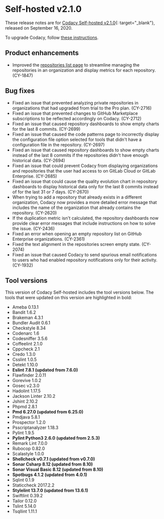 # Self-hosted v2.1.0

These release notes are for [Codacy Self-hosted v2.1.0](https://github.com/codacy/chart/releases/tag/2.1.0){: target="_blank"}, released on September 16, 2020.

To upgrade Codacy, follow [these instructions](/chart/maintenance/upgrade/).

## Product enhancements

-   Improved the [repositories list page](https://docs.codacy.com/organizations/managing-repositories-in-your-organization/) to streamline managing the repositories in an organization and display metrics for each repository. (CY-1847)

## Bug fixes

-   Fixed an issue that prevented analyzing private repositories in organizations that had upgraded from trial to the Pro plan. (CY-2716)
-   Fixed an issue that prevented changes to GitHub Marketplace subscriptions to be reflected accordingly on Codacy. (CY-2712)
-   Fixed an issue that caused repository dashboards to show empty charts for the last 8 commits. (CY-2699)
-   Fixed an issue that caused the code patterns page to incorrectly display the configuration file option selected for tools that didn't have a configuration file in the repository. (CY-2697)
-   Fixed an issue that caused repository dashboards to show empty charts instead of the last 8 commits if the repositories didn't have enough historical data. (CY-2694)
-   Fixed an issue that could prevent Codacy from displaying organizations and repositories that the user had access to on GitLab Cloud or GitLab Enterprise. (CY-2685)
-   Fixed an issue that could cause the quality evolution chart in repository dashboards to display historical data only for the last 8 commits instead of for the last 31 or 7 days. (CY-2670)
-   When trying to add a repository that already exists in a different organization, Codacy now provides a more detailed error message that includes the name of the organization that already contains the repository. (CY-2620)
-   If the duplication metric isn't calculated, the repository dashboards now provide clear error messages that include instructions on how to solve the issue. (CY-2436)
-   Fixed an error when opening an empty repository list on GitHub Enterprise organizations. (CY-2361)
-   Fixed the text alignment in the repositories screen empty state. (CY-2074)
-   Fixed an issue that caused Codacy to send spurious email notifications to users who had enabled repository notifications only for their activity. (CY-1932)

## Tool versions

This version of Codacy Self-hosted includes the tool versions below. The tools that were updated on this version are highlighted in bold:

-   Ameba 0.13.1
-   Bandit 1.6.2
-   Brakeman 4.3.1
-   Bundler Audit 0.6.1
-   Checkstyle 8.34
-   Codenarc 1.6
-   Codesniffer 3.5.6
-   Coffeelint 2.1.0
-   Cppcheck 2.1
-   Credo 1.3.0
-   Csslint 1.0.5
-   Detekt 1.10.0
-   **Eslint 7.8.1 (updated from 7.6.0)**
-   Flawfinder 2.0.11
-   Gorevive 1.0.2
-   Gosec v2.3.0
-   Hadolint 1.17.5
-   Jackson Linter 2.10.2
-   Jshint 2.10.2
-   Phpmd 2.8.1
-   **Pmd 6.27.0 (updated from 6.25.0)**
-   Pmdjava 5.8.1
-   Prospector 1.2.0
-   Psscriptanalyzer 1.18.3
-   Pylint 1.9.5
-   **Pylint Python3 2.6.0 (updated from 2.5.3)**
-   Remark Lint 7.0.0
-   Rubocop 0.82.0
-   Scalastyle 1.0.0
-   **Shellcheck v0.7.1 (updated from v0.7.0)**
-   **Sonar Csharp 8.12 (updated from 8.10)**
-   **Sonar Visual Basic 8.12 (updated from 8.10)**
-   **Spotbugs 4.1.2 (updated from 4.0.1)**
-   Sqlint 0.1.9
-   Staticcheck 2017.2.2
-   **Stylelint 13.7.0 (updated from 13.6.1)**
-   Swiftlint 0.39.2
-   Tailor 0.12.0
-   Tslint 5.14.0
-   Tsqllint 1.11.1
